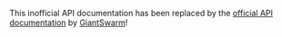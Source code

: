 This inofficial API documentation has been replaced by the
[official API documentation](http://docs.giantswarm.io/reference/api/)
by [GiantSwarm](https://giantswarm.io/)!
